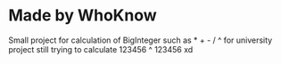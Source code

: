 # Made by WhoKnow

Small project for calculation of BigInteger such as * + - / ^ for university project 
still trying to calculate 123456 ^ 123456 xd
